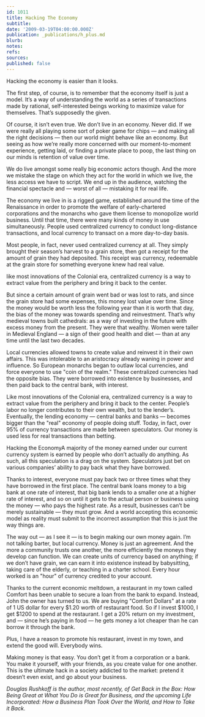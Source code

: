 ```yaml
---
id: 1011
title: Hacking The Economy
subtitle: 
date: '2009-03-19T04:00:00.000Z'
publication: _publications/h_plus.md
blurb: 
notes: 
refs: 
sources: 
published: false
---
```

Hacking the economy is easier than it looks.

The first step, of course, is to remember that the economy itself is just a model. It’s a way of understanding the world as a series of transactions made by rational, self-interested beings working to maximize value for themselves. That’s supposedly the given.

Of course, it isn’t even true. We don’t live in an economy. Never did. If we were really all playing some sort of poker game for chips — and making all the right decisions — then our world might behave like an economy. But seeing as how we’re really more concerned with our moment-to-moment experience, getting laid, or finding a private place to poop, the last thing on our minds is retention of value over time.

We do live amongst some really big economic actors though. And the more we mistake the stage on which they act for the world in which we live, the less access we have to script. We end up in the audience, watching the financial spectacle and — worst of all — mistaking it for real life.

The economy we live in is a rigged game, established around the time of the Renaissance in order to promote the welfare of early-chartered corporations and the monarchs who gave them license to monopolize world business. Until that time, there were many kinds of money in use simultaneously. People used centralized currency to conduct long-distance transactions, and local currency to transact on a more day-to-day basis.

Most people, in fact, never used centralized currency at all. They simply brought their season’s harvest to a grain store, then got a receipt for the amount of grain they had deposited. This receipt was currency, redeemable at the grain store for something everyone knew had real value.

like most innovations of the Colonial era, centralized currency is a way to extract value from the periphery and bring it back to the center.

But since a certain amount of grain went bad or was lost to rats, and since the grain store had some expenses, this money lost value over time. Since the money would be worth less the following year than it is worth that day, the bias of the money was towards spending and reinvestment. That’s why medieval towns built cathedrals: as a way of investing in the future with excess money from the present. They were that wealthy. Women were taller in Medieval England — a sign of their good health and diet — than at any time until the last two decades.

Local currencies allowed towns to create value and reinvest it in their own affairs. This was intolerable to an aristocracy already waning in power and influence. So European monarchs began to outlaw local currencies, and force everyone to use "coin of the realm." These centralized currencies had the opposite bias. They were borrowed into existence by businesses, and then paid back to the central bank, with interest.

Like most innovations of the Colonial era, centralized currency is a way to extract value from the periphery and bring it back to the center. People’s labor no longer contributes to their own wealth, but to the lender’s. Eventually, the lending economy — central banks and banks — becomes bigger than the "real" economy of people doing stuff. Today, in fact, over 95% of currency transactions are made between speculators. Our money is used less for real transactions than betting.

Hacking the EconomyA majority of the money earned under our current currency system is earned by people who don’t actually do anything. As such, all this speculation is a drag on the system. Speculators just bet on various companies’ ability to pay back what they have borrowed.

Thanks to interest, everyone must pay back two or three times what they have borrowed in the first place. The central bank loans money to a big bank at one rate of interest, that big bank lends to a smaller one at a higher rate of interest, and so on until it gets to the actual person or business using the money — who pays the highest rate.  As a result, businesses can’t be merely sustainable — they must grow. And a world accepting this economic model as reality must submit to the incorrect assumption that this is just the way things are.

The way out — as I see it — is to begin making our own money again. I’m not talking barter, but local currency. Money is just an agreement. And the more a community trusts one another, the more efficiently the moneys they develop can function. We can create units of currency based on anything; if we don’t have grain, we can earn it into existence instead by babysitting, taking care of the elderly, or teaching in a charter school. Every hour worked is an "hour" of currency credited to your account.

Thanks to the current economic meltdown, a restaurant in my town called Comfort has been unable to secure a loan from the bank to expand. Instead, John the owner has turned to us. We are buying "Comfort Dollars" at a rate of 1 US dollar for every $1.20 worth of restaurant food. So if I invest $1000, I get $1200 to spend at the restaurant. I get a 20% return on my investment, and — since he’s paying in food — he gets money a lot cheaper than he can borrow it through the bank.

Plus, I have a reason to promote his restaurant, invest in my town, and extend the good will. Everybody wins.

Making money is that easy. You don’t get it from a corporation or a bank. You make it yourself, with your friends, as you create value for one another. This is the ultimate hack in a society addicted to the market: pretend it doesn’t even exist, and go about your business.

*Douglas Rushkoff is the author, most recently, of Get Back in the Box: How Being Great at What You Do is Great for Business, and the upcoming Life Incorporated: How a Business Plan Took Over the World, and How to Take it Back.*
